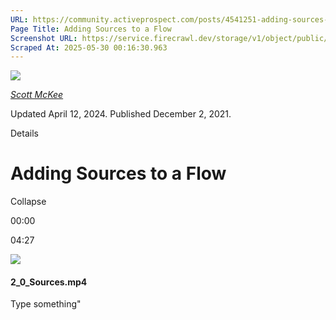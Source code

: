```yaml
---
URL: https://community.activeprospect.com/posts/4541251-adding-sources-to-a-flow?video_markers=source%2C%2Csource%2Csources%2Csource.%2Csources.
Page Title: Adding Sources to a Flow
Screenshot URL: https://service.firecrawl.dev/storage/v1/object/public/media/screenshot-1246670b-5283-4476-851b-e41edf9cc90c.png
Scraped At: 2025-05-30 00:16:30.963
---
```


[![](https://content1.bloomfire.com/avatars/users/1317000/thumb/thumbnail.png?f=1617311121&Expires=1748567752&Signature=X9fj59kSmWD-4zTnYmepc5gKRqn2PVncexDVa9LApbv-iop7C63UHcLx-fmxxAoLfRrlGiNk-rg7X~UUep8r-a8vX6Tk1P1Bra5LYbgpGLC9HWJBpqE5XIPK4BasUHX4ECchDubxZawERW9evx5dHSjZn1wkV9E9~XY8T4kDPRHDwRQn~DCD7Juh~~yOnadsDl-CUOcQZiZBOlTYMLytIDjBPLpNmADr0avpxQbIwEmHzOpMn~QvpKFhZkCn29EcInQ9YaKnmkoXBT-FopoN74PSKZuhnhN8-uhwLbtvlUlJv~uQYG8ise8NP2nQS~BfpVJiWF1xeERmGTQWG1GzSg__&Key-Pair-Id=APKAIDFCFZ2UHE5LPIUA)](https://community.activeprospect.com/memberships/7557680-scott-mckee)

[_Scott McKee_](https://community.activeprospect.com/memberships/7557680-scott-mckee)

Updated April 12, 2024. Published December 2, 2021.

Details

# Adding Sources to a Flow

Collapse

00:00

04:27

![](https://content3.bloomfire.com/thumbnails/contents/002/988/763/_270x180.png?f=1638456762&Expires=1748567784&Signature=mPU6cPt~gEWM7IKtIYGIMz6qZaHqD8UwYtBfwBHixB3OI5IXkbxIsFhWVWs2eGvvXIvULYFKGvX~Uku3sH6FuIjwGtdUsjEXmUivTsqid1a9e006O3yYdBtORCD7IGgTayLiQ64Uj0eVntPsE0mmEpH~K9yH55KyN6PZKlQ~n141rxt0AEQEZD5xFizNPwqXXhAOJH65QcELEUDJII7R5LldYJEp6hMWq7l9ofvDGv0ZJobPTG0IsUdTGFq5yxPrwyqN4RyrtzMwFVQ7-WCL8-znL26JkuAwaOaOQFk-ZK97xaeO5zRpbVXfGVt3JsfIEbPTVjy1KhbrUgCW9r711w__&Key-Pair-Id=APKAIDFCFZ2UHE5LPIUA)

#### 2\_0\_Sources.mp4

Type something"

